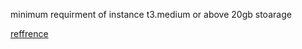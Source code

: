 minimum requirment of instance 
t3.medium or above
20gb stoarage

[reffrence](https://www.youtube.com/watch?v=smJ9LGXPl0Y&t=625s&pp=ygUgaG93IHRvIGluc3RhbGwgZ2l0bGFiIG9uIGF3cyBlYzI%3D)